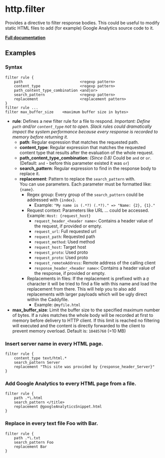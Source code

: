 # http.filter

Provides a directive to filter response bodies. This could be useful to modify static HTML files to add (for example)
Google Analytics source code to it.

**[Full documentation](https://github.com/echocat/caddy-filter/blob/master/README.md)**

## Examples

### Syntax

``` caddyfile
filter rule {
    path                          <regexp pattern>
    content_type                  <regexp pattern>
    path_content_type_combination <and|or>
    search_pattern                <regexp pattern>
    replacement                   <replacement pattern>
}
filter rule ...
filter max_buffer_size    <maximum buffer size in bytes>
```

-   **rule**: Defines a new filter rule for a file to respond. *Important: Define `path` and/or `content_type` not to
    open. Slack rules could dramatically impact the system performance because every response is recorded to memory
    before returning it.*
    -   **path**: Regular expression that matches the requested path.
    -   **content_type**: Regular expression that matches the requested content type that results after the evaluation
        of the whole request.
    -   **path_content_type_combination**: *(Since 0.8)* Could be `and` or `or`. (Default: `and` - before this parameter
        existed it was `or`)
    -   **search_pattern**: Regular expression to find in the response body to replace it.
    -   **replacement**: Pattern to replace the `search_pattern` with. <br />You can use parameters. Each parameter
        must be formatted like: `{name}`.
        -   Regex group: Every group of the `search_pattern` could be addressed with `{index}`.
            -   Example: `"My name is (.*?) (.*?)." => "Name: {2}, {1}."`
        -   Request context: Parameters like URL … could be accessed. <br />Example: `Host: {request_host}`
            -   `request_header_<header name>`: Contains a header value of the request, if provided or empty.
            -   `request_url`: Full requested url
            -   `request_path`: Requested path
            -   `request_method`: Used method
            -   `request_host`: Target host
            -   `request_proto`: Used proto
            -   `request_proto`: Used proto
            -   `request_remoteAddress`: Remote address of the calling client
            -   `response_header_<header name>`: Contains a header value of the response, if provided or empty.
        -   Replacements in files: If the replacement is prefixed with a `@` character it will be tried to find a file
            with this name and load the replacement from there. This will help you to also add replacements with larger
            payloads which will be ugly direct within the Caddyfile.
            -   Example: `@myfile.html`
-   **max_buffer_size**: Limit the buffer size to the specified maximum number of bytes. If a rules matches the whole
    body will be recorded at first to memory before delivery to HTTP client. If this limit is reached no filtering will
    executed and the content is directly forwarded to the client to prevent memory overload. Default is: `10485760` (=10
    MB)

### Insert server name in every HTML page.

``` caddyfile
filter rule {
    content_type text/html.*
    search_pattern Server
    replacement "This site was provided by {response_header_Server}"
}
```

### Add Google Analytics to every HTML page from a file.

``` caddyfile
filter rule {
    path .*\.html
    search_pattern </title>
    replacement @googleAnalyticsSnippet.html
}
```

### Replace in every text file Foo with Bar.

``` caddyfile
filter rule {
    path .*\.txt
    search_pattern Foo
    replacement Bar
}
```
